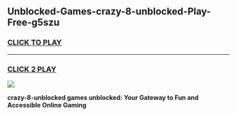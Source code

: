 
## Unblocked-Games-crazy-8-unblocked-Play-Free-g5szu
<h3>
<a href="https://premium76.site?title=crazy-8-unblocked&ref=20M">CLICK TO PLAY</a></h3>
<hr>

<h3>
<a href="https://premium76.site?title=crazy-8-unblocked&ref=20M">CLICK 2 PLAY</a>
  
</h3>

<a href="https://premium76.site?title=crazy-8-unblocked&ref=19M"><img src="https://clearcache.store/games.png"></a>


**crazy-8-unblocked games unblocked: Your Gateway to Fun and Accessible Online Gaming**
